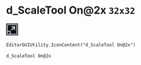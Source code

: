 # d_ScaleTool On@2x `32x32`
<img src="/img/d_ScaleTool%20On.png" width=32 height=32>

``` CSharp
EditorGUIUtility.IconContent("d_ScaleTool On@2x")
```
```
d_ScaleTool On@2x
```
